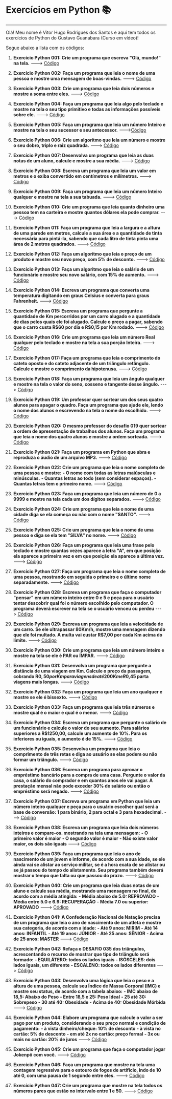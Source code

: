 # Exercícios em Python 📚
----------
Olá! Meu nome é Vitor Hugo Rodrigues dos Santos e aqui tem todos os exercícios de Python do Gustavo Guanabara (Curso em vídeo)!

Segue abaixo a lista com os códigos:

1. **Exercício Python 001: Crie um programa que escreva "Olá, mundo!" na tela.** ---> [Código](https://github.com/VicktzZ/desafios-python/blob/master/1.py)

>

2. **Exercício Python 002: Faça um programa que leia o nome de uma pessoa e mostre uma mensagem de boas-vindas.** ---> [Código](https://github.com/VicktzZ/desafios-python/blob/master/2.py)

>

3. **Exercício Python 003: Crie um programa que leia dois números e mostre a soma entre eles.** ---> [Código](https://github.com/VicktzZ/desafios-python/blob/master/3.py)

> 

4. **Exercício Python 004: Faça um programa que leia algo pelo teclado e mostre na tela o seu tipo primitivo e todas as informações possíveis sobre ele.** ---> [Código](https://github.com/VicktzZ/desafios-python/blob/master/4.py)

>

5. **Exercício Python 005: Faça um programa que leia um número Inteiro e mostre na tela o seu sucessor e seu antecessor.** --->[Código](https://github.com/VicktzZ/desafios-python/blob/master/5.py)

>

6. **Exercício Python 006: Crie um algoritmo que leia um número e mostre o seu dobro, triplo e raiz quadrada.** ---> [Código](https://github.com/VicktzZ/desafios-python/blob/master/6.py)

>

7. **Exercício Python 007: Desenvolva um programa que leia as duas notas de um aluno, calcule e mostre a sua média.** ---> [Código](https://github.com/VicktzZ/desafios-python/blob/master/7.py)

>

8. **Exercício Python 008: Escreva um programa que leia um valor em metros e o exiba convertido em centímetros e milímetros.** ---> [Código](https://github.com/VicktzZ/desafios-python/blob/master/8.py)

>

9.  **Exercício Python 009: Faça um programa que leia um número Inteiro qualquer e mostre na tela a sua tabuada.** ---> [Código](https://github.com/VicktzZ/desafios-python/blob/master/9.py)

>

10. **Exercício Python 010: Crie um programa que leia quanto dinheiro uma pessoa tem na carteira e mostre quantos dólares ela pode comprar.** ---> [Código](https://github.com/VicktzZ/desafios-python/blob/master/10.py)

>

11. **Exercício Python 011: Faça um programa que leia a largura e a altura de uma parede em metros, calcule a sua área e a quantidade de tinta necessária para pintá-la, sabendo que cada litro de tinta pinta uma área de 2 metros quadrados.** ---> [Código](https://github.com/VicktzZ/desafios-python/blob/master/11.py)

>

12. **Exercício Python 012: Faça um algoritmo que leia o preço de um produto e mostre seu novo preço, com 5% de desconto.** ---> [Código](https://github.com/VicktzZ/desafios-python/blob/master/12.py)

>

13. **Exercício Python 013: Faça um algoritmo que leia o salário de um funcionário e mostre seu novo salário, com 15% de aumento.** ---> [Código](https://github.com/VicktzZ/desafios-python/blob/master/13.py)

>

14. **Exercício Python 014: Escreva um programa que converta uma temperatura digitando em graus Celsius e converta para graus Fahrenheit.** ---> [Código](https://github.com/VicktzZ/desafios-python/blob/master/14.py)

>

15. **Exercício Python 015: Escreva um programa que pergunte a quantidade de Km percorridos por um carro alugado e a quantidade de dias pelos quais ele foi alugado. Calcule o preço a pagar, sabendo que o carro custa R$$60$ por dia e R$0,15 por Km rodado.** ---> [Código](https://github.com/VicktzZ/desafios-python/blob/master/15.py)

>

16. **Exercício Python 016: Crie um programa que leia um número Real qualquer pelo teclado e mostre na tela a sua porção Inteira.** ---> [Código](https://github.com/VicktzZ/desafios-python/blob/master/16.py)

>

17. **Exercício Python 017: Faça um programa que leia o comprimento do cateto oposto e do cateto adjacente de um triângulo retângulo. Calcule e mostre o comprimento da hipotenusa.** ---> [Código](https://github.com/VicktzZ/desafios-python/blob/master/17.py)

>

18. **Exercício Python 018: Faça um programa que leia um ângulo qualquer e mostre na tela o valor do seno, cosseno e tangente desse ângulo.** ---> [Código](https://github.com/VicktzZ/desafios-python/blob/master/18.py)

>

19. **Exercício Python 019: Um professor quer sortear um dos seus quatro alunos para apagar o quadro. Faça um programa que ajude ele, lendo o nome dos alunos e escrevendo na tela o nome do escolhido.** ---> [Código](https://github.com/VicktzZ/desafios-python/blob/master/19.py)

>

20. **Exercício Python 020: O mesmo professor do desafio 019 quer sortear a ordem de apresentação de trabalhos dos alunos. Faça um programa que leia o nome dos quatro alunos e mostre a ordem sorteada.** ---> [Código](https://github.com/VicktzZ/desafios-python/blob/master/20.py)

>

21. **Exercício Python 021: Faça um programa em Python que abra e reproduza o áudio de um arquivo MP3.** ---> [Código](https://github.com/VicktzZ/desafios-python/blob/master/21.py)

>

22. **Exercício Python 022: Crie um programa que leia o nome completo de uma pessoa e mostre:** 
**- O nome com todas as letras maiúsculas e minúsculas.**
**- Quantas letras ao todo (sem considerar espaços).**
**- Quantas letras tem o primeiro nome.** ---> [Código](https://github.com/VicktzZ/desafios-python/blob/master/22.py)

>

23. **Exercício Python 023: Faça um programa que leia um número de 0 a 9999 e mostre na tela cada um dos dígitos separados.** ---> [Código](https://github.com/VicktzZ/desafios-python/blob/master/23.py)

>

24. **Exercício Python 024: Crie um programa que leia o nome de uma cidade diga se ela começa ou não com o nome "SANTO".** ---> [Código](https://github.com/VicktzZ/desafios-python/blob/master/24.py)

>

25. **Exercício Python 025: Crie um programa que leia o nome de uma pessoa e diga se ela tem "SILVA" no nome.** ---> [Código](https://github.com/VicktzZ/desafios-python/blob/master/25.py)

>

26. **Exercício Python 026: Faça um programa que leia uma frase pelo teclado e mostre quantas vezes aparece a letra "A", em que posição ela aparece a primeira vez e em que posição ela aparece a última vez.** ---> [Código](https://github.com/VicktzZ/desafios-python/blob/master/26.py)

>

27. **Exercício Python 027: Faça um programa que leia o nome completo de uma pessoa, mostrando em seguida o primeiro e o último nome separadamente.** ---> [Código](https://github.com/VicktzZ/desafios-python/blob/master/27.py)

>

28. **Exercício Python 028: Escreva um programa que faça o computador "pensar" em um número inteiro entre 0 e 5 e peça para o usuário tentar descobrir qual foi o número escolhido pelo computador. O programa deverá escrever na tela se o usuário venceu ou perdeu** ---> [Código](https://github.com/VicktzZ/desafios-python/blob/master/28.py) 

29. **Exercício Python 029: Escreva um programa que leia a velocidade de um carro. Se ele ultrapassar 80Km/h, mostre uma mensagem dizendo que ele foi multado. A multa vai custar R$7,00 por cada Km acima do limite.** ---> [Código](https://github.com/VicktzZ/desafios-python/blob/master/29.py) 

30. **Exercício Python 030: Crie um programa que leia um número inteiro e mostre na tela se ele é PAR ou ÍMPAR.** ---> [Código](https://github.com/VicktzZ/desafios-python/blob/master/30.py) 

31. **Exercício Python 031: Desenvolva um programa que pergunte a distância de uma viagem em Km. Calcule o preço da passagem, cobrando R$0,50 por Km para viagens de até 200Km e R$0,45 parta viagens mais longas.** ---> [Código](https://github.com/VicktzZ/desafios-python/blob/master/31.py) 
  
32. **Exercício Python 032: Faça um programa que leia um ano qualquer e mostre se ele é bissexto.** ---> [Código](https://github.com/VicktzZ/desafios-python/blob/master/31.py)
    
33. **Exercício Python 033: Faça um programa que leia três números e mostre qual é o maior e qual é o menor.** ---> [Código](https://github.com/VicktzZ/desafios-python/blob/master/32.py)
 
34. **Exercício Python 034: Escreva um programa que pergunte o salário de um funcionário e calcule o valor do seu aumento. Para salários superiores a R$1250,00, calcule um aumento de 10%. Para os inferiores ou iguais, o aumento é de 15%.** ---> [Código](https://github.com/VicktzZ/desafios-python/blob/master/33.py)

35. **Exercício Python 035: Desenvolva um programa que leia o comprimento de três retas e diga ao usuário se elas podem ou não formar um triângulo.** ---> [Código](https://github.com/VicktzZ/desafios-python/blob/master/34.py)

36. **Exercício Python 036: Escreva um programa para aprovar o empréstimo bancário para a compra de uma casa. Pergunte o valor da casa, o salário do comprador e em quantos anos ele vai pagar. A prestação mensal não pode exceder 30% do salário ou então o empréstimo será negado.** ---> [Código](https://github.com/VicktzZ/desafios-python/blob/master/35.py)

37. **Exercício Python 037: Escreva um programa em Python que leia um número inteiro qualquer e peça para o usuário escolher qual será a base de conversão: 1 para binário, 2 para octal e 3 para hexadecimal.** ---> [Código](https://github.com/VicktzZ/desafios-python/blob/master/36.py)

38. **Exercício Python 038: Escreva um programa que leia dois números inteiros e compare-os. mostrando na tela uma mensagem:**
**- O primeiro valor é maior**
**- O segundo valor é maior**
**- Não existe valor maior, os dois são iguais** ---> [Código](https://github.com/VicktzZ/desafios-python/blob/master/37.py)

39. **Exercício Python 039: Faça um programa que leia o ano de nascimento de um jovem e informe, de acordo com a sua idade, se ele ainda vai se alistar ao serviço militar, se é a hora exata de se alistar ou se já passou do tempo do alistamento. Seu programa também deverá mostrar o tempo que falta ou que passou do prazo.** ---> [Código](https://github.com/VicktzZ/desafios-python/blob/master/38.py)

40. **Exercício Python 040: Crie um programa que leia duas notas de um aluno e calcule sua média, mostrando uma mensagem no final, de acordo com a média atingida:**
**- Média abaixo de 5.0: REPROVADO**
**- Média entre 5.0 e 6.9: RECUPERAÇÃO**
**- Média 7.0 ou superior: APROVADO** ---> [Código](https://github.com/VicktzZ/desafios-python/blob/master/39.py)

41. **Exercício Python 041: A Confederação Nacional de Natação precisa de um programa que leia o ano de nascimento de um atleta e mostre sua categoria, de acordo com a idade:**
**- Até 9 anos: MIRIM**
**- Até 14 anos: INFANTIL**
**- Até 19 anos: JÚNIOR**
**- Até 25 anos: SÊNIOR**
**- Acima de 25 anos: MASTER** ---> [Código](https://github.com/VicktzZ/desafios-python/blob/master/41.py)

42. **Exercício Python 042: Refaça o DESAFIO 035 dos triângulos, acrescentando o recurso de mostrar que tipo de triângulo será formado:**
**- EQUILÁTERO: todos os lados iguais**
**- ISÓSCELES: dois lados iguais, um diferente**
**- ESCALENO: todos os lados diferentes** ---> [Código](https://github.com/VicktzZ/desafios-python/blob/master/42.py)

43. **Exercício Python 043: Desenvolva uma lógica que leia o peso e a altura de uma pessoa, calcule seu Índice de Massa Corporal (IMC) e mostre seu status, de acordo com a tabela abaixo:**
**- IMC abaixo de 18,5: Abaixo do Peso**
**- Entre 18,5 e 25: Peso Ideal**
**- 25 até 30: Sobrepeso**
**- 30 até 40: Obesidade**
**- Acima de 40: Obesidade Mórbida** ---> [Código](https://github.com/VicktzZ/desafios-python/blob/master/43.py)

44. **Exercício Python 044: Elabore um programa que calcule o valor a ser pago por um produto, considerando o seu preço normal e condição de pagamento:**
**- à vista dinheiro/cheque: 10% de desconto**
**- à vista no cartão: 5% de desconto**
**- em até 2x no cartão: preço formal**
**- 3x ou mais no cartão: 20% de juros** ---> [Código](https://github.com/VicktzZ/desafios-python/blob/master/44.py)

45. **Exercício Python 045: Crie um programa que faça o computador jogar Jokenpô com você.** ---> [Código](https://github.com/VicktzZ/desafios-python/blob/master/45.py)

46. **Exercício Python 046: Faça um programa que mostre na tela uma contagem regressiva para o estouro de fogos de artifício, indo de 10 até 0, com uma pausa de 1 segundo entre eles.** ---> [Código](https://github.com/VicktzZ/desafios-python/blob/master/46.py)

47. **Exercício Python 047: Crie um programa que mostre na tela todos os números pares que estão no intervalo entre 1 e 50.** ---> [Código](https://github.com/VicktzZ/desafios-python/blob/master/47.py)
